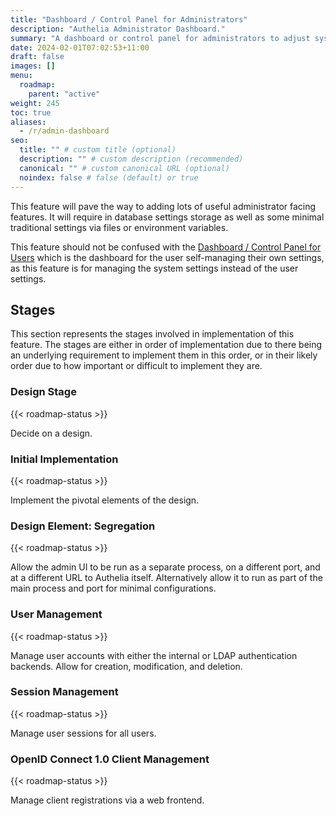 ```yaml
---
title: "Dashboard / Control Panel for Administrators"
description: "Authelia Administrator Dashboard."
summary: "A dashboard or control panel for administrators to adjust system settings is easily one of the most impactful features we can implement."
date: 2024-02-01T07:02:53+11:00
draft: false
images: []
menu:
  roadmap:
    parent: "active"
weight: 245
toc: true
aliases:
  - /r/admin-dashboard
seo:
  title: "" # custom title (optional)
  description: "" # custom description (recommended)
  canonical: "" # custom canonical URL (optional)
  noindex: false # false (default) or true
---
```


This feature will pave the way to adding lots of useful administrator facing features. It will require in database
settings storage as well as some minimal traditional settings via files or environment variables.

This feature should not be confused with the [Dashboard / Control Panel for Users](dashboard-control-panel-for-users.md)
which is the dashboard for the user self-managing their own settings, as this feature is for managing the system
settings instead of the user settings.

## Stages

This section represents the stages involved in implementation of this feature. The stages are either in order of
implementation due to there being an underlying requirement to implement them in this order, or in their likely order
due to how important or difficult to implement they are.

### Design Stage

{{< roadmap-status >}}

Decide on a design.

### Initial Implementation

{{< roadmap-status >}}

Implement the pivotal elements of the design.

### Design Element: Segregation

{{< roadmap-status >}}

Allow the admin UI to be run as a separate process, on a different port, and at a different URL to Authelia itself.
Alternatively allow it to run as part of the main process and port for minimal configurations.

### User Management

{{< roadmap-status >}}

Manage user accounts with either the internal or LDAP authentication backends. Allow for creation, modification, and
deletion.

### Session Management

{{< roadmap-status >}}

Manage user sessions for all users.

### OpenID Connect 1.0 Client Management

{{< roadmap-status >}}

Manage client registrations via a web frontend.
